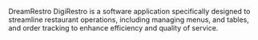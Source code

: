 DreamRestro
DigiRestro is a software application specifically designed to streamline restaurant operations, including managing menus, and tables, and order tracking to enhance efficiency and quality of service.
